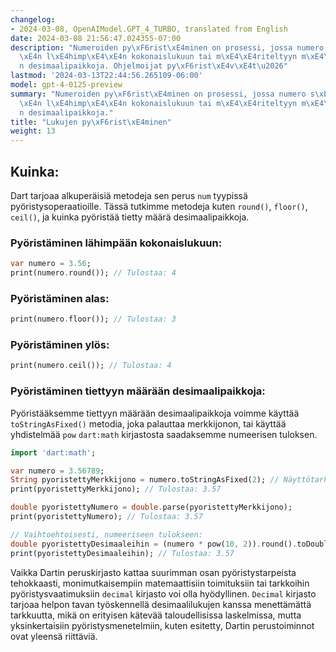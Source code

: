 ```yaml
---
changelog:
- 2024-03-08, OpenAIModel.GPT_4_TURBO, translated from English
date: 2024-03-08 21:56:47.024355-07:00
description: "Numeroiden py\xF6rist\xE4minen on prosessi, jossa numero s\xE4\xE4det\xE4\
  \xE4n l\xE4himp\xE4\xE4n kokonaislukuun tai m\xE4\xE4riteltyyn m\xE4\xE4r\xE4\xE4\
  n desimaalipaikkoja. Ohjelmoijat py\xF6rist\xE4v\xE4t\u2026"
lastmod: '2024-03-13T22:44:56.265109-06:00'
model: gpt-4-0125-preview
summary: "Numeroiden py\xF6rist\xE4minen on prosessi, jossa numero s\xE4\xE4det\xE4\
  \xE4n l\xE4himp\xE4\xE4n kokonaislukuun tai m\xE4\xE4riteltyyn m\xE4\xE4r\xE4\xE4\
  n desimaalipaikkoja."
title: "Lukujen py\xF6rist\xE4minen"
weight: 13
---
```


## Kuinka:
Dart tarjoaa alkuperäisiä metodeja sen perus `num` tyypissä pyöristysoperaatioille. Tässä tutkimme metodeja kuten `round()`, `floor()`, `ceil()`, ja kuinka pyöristää tietty määrä desimaalipaikkoja.

### Pyöristäminen lähimpään kokonaislukuun:
```dart
var numero = 3.56;
print(numero.round()); // Tulostaa: 4
```

### Pyöristäminen alas:
```dart
print(numero.floor()); // Tulostaa: 3
```

### Pyöristäminen ylös:
```dart
print(numero.ceil()); // Tulostaa: 4
```

### Pyöristäminen tiettyyn määrään desimaalipaikkoja:
Pyöristääksemme tiettyyn määrään desimaalipaikkoja voimme käyttää `toStringAsFixed()` metodia, joka palauttaa merkkijonon, tai käyttää yhdistelmää `pow` `dart:math` kirjastosta saadaksemme numeerisen tuloksen.

```dart
import 'dart:math';

var numero = 3.56789;
String pyoristettyMerkkijono = numero.toStringAsFixed(2); // Näyttötarkoituksiin
print(pyoristettyMerkkijono); // Tulostaa: 3.57

double pyoristettyNumero = double.parse(pyoristettyMerkkijono);
print(pyoristettyNumero); // Tulostaa: 3.57

// Vaihtoehtoisesti, numeeriseen tulokseen:
double pyoristettyDesimaaleihin = (numero * pow(10, 2)).round().toDouble() / pow(10, 2);
print(pyoristettyDesimaaleihin); // Tulostaa: 3.57
```

Vaikka Dartin peruskirjasto kattaa suurimman osan pyöristystarpeista tehokkaasti, monimutkaisempiin matemaattisiin toimituksiin tai tarkkoihin pyöristysvaatimuksiin `decimal` kirjasto voi olla hyödyllinen. `Decimal` kirjasto tarjoaa helpon tavan työskennellä desimaalilukujen kanssa menettämättä tarkkuutta, mikä on erityisen kätevää taloudellisissa laskelmissa, mutta yksinkertaisiin pyöristysmenetelmiin, kuten esitetty, Dartin perustoiminnot ovat yleensä riittäviä.
